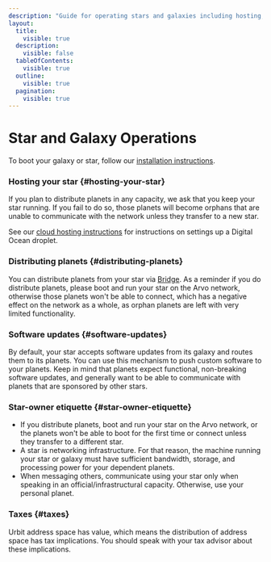 ```yaml
---
description: "Guide for operating stars and galaxies including hosting, planet distribution, and etiquette."
layout:
  title:
    visible: true
  description:
    visible: false
  tableOfContents:
    visible: true
  outline:
    visible: true
  pagination:
    visible: true
---
```


# Star and Galaxy Operations

To boot your galaxy or star, follow our [installation instructions](../../get-on-urbit.md).

### Hosting your star {#hosting-your-star}

If you plan to distribute planets in any capacity, we ask that you keep your star running. If you fail to do so, those planets will become orphans that are unable to communicate with the network unless they transfer to a new star.

See our [cloud hosting instructions](../running/cloud-hosting.md) for instructions on settings up a Digital Ocean droplet.

### Distributing planets {#distributing-planets}

You can distribute planets from your star via [Bridge](https://bridge.urbit.org/). As a reminder if you do distribute planets, please boot and run your star on the Arvo network, otherwise those planets won't be able to connect, which has a negative effect on the network as a whole, as orphan planets are left with very limited functionality.

### Software updates {#software-updates}

By default, your star accepts software updates from its galaxy and routes them to its planets. You can use this mechanism to push custom software to your planets. Keep in mind that planets expect functional, non-breaking software updates, and generally want to be able to communicate with planets that are sponsored by other stars.

### Star-owner etiquette {#star-owner-etiquette}

- If you distribute planets, boot and run your star on the Arvo network, or the planets won't be able to boot for the first time or connect unless they transfer to a different star.
- A star is networking infrastructure. For that reason, the machine running your star or galaxy must have sufficient bandwidth, storage, and processing power for your dependent planets.
- When messaging others, communicate using your star only when speaking in an official/infrastructural capacity. Otherwise, use your personal planet.

### Taxes {#taxes}

Urbit address space has value, which means the distribution of address space has tax implications. You should speak with your tax advisor about these implications.
